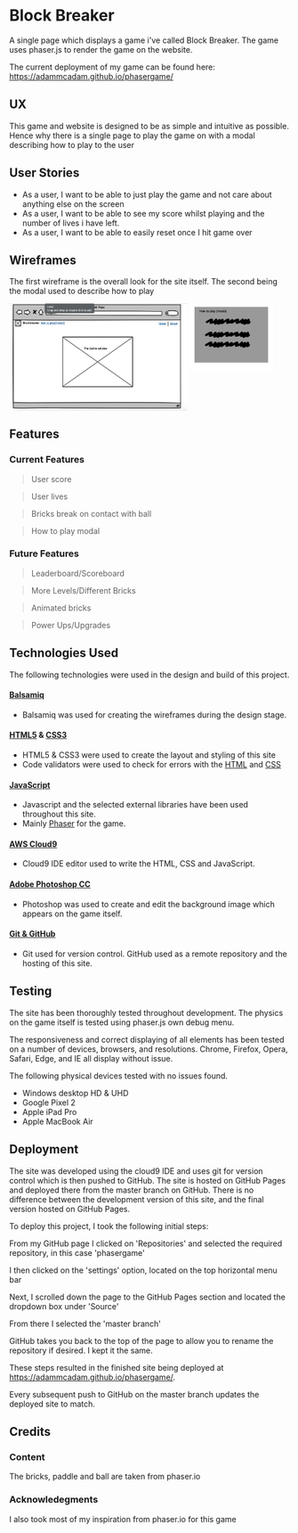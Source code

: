 # Block Breaker 

A single page which displays a game i've called Block Breaker. The game uses phaser.js to render the game on the website.

The current deployment of my game can be found here: https://adammcadam.github.io/phasergame/

## UX

This game and website is designed to be as simple and intuitive as possible. Hence why there is a single page to play the game on with a modal describing how to play to the user

## User Stories 

* As a user, I want to be able to just play the game and not care about anything else on the screen
* As a user, I want to be able to see my score whilst playing and the number of lives i have left.
* As a user, I want to be able to easily reset once I hit game over

## Wireframes

The first wireframe is the overall look for the site itself. The second being the modal used to describe how to play 

<img src="/assets/wireframes/website-wireframe.png" align=top width=320>&nbsp;<img src="/assets/wireframes/modal-wireframe.png" align=top width=150>

## Features

### Current Features

> User score

> User lives

> Bricks break on contact with ball

> How to play modal

### Future Features

> Leaderboard/Scoreboard

> More Levels/Different Bricks

> Animated bricks

> Power Ups/Upgrades

## Technologies Used

The following technologies were used in the design and build of this project.

#### [Balsamiq](https://balsamiq.com/) 
- Balsamiq was used for creating the wireframes during the design stage.

#### [HTML5](https://www.w3.org/TR/html/) & [CSS3](https://www.w3.org/Style/CSS/)
- HTML5 & CSS3 were used to create the layout and styling of this site
- Code validators were used to check for errors with the [HTML](https://validator.w3.org/) and [CSS](https://jigsaw.w3.org/css-validator/)

#### [JavaScript](https://developer.mozilla.org/en-US/docs/Web/JavaScript)
- Javascript and the selected external libraries have been used throughout this site.
- Mainly [Phaser](https://phaser.io/) for the game.

#### [AWS Cloud9](https://aws.amazon.com/cloud9/)
- Cloud9 IDE editor used to write the HTML, CSS and JavaScript.

#### [Adobe Photoshop CC](https://www.photoshop.com/)
- Photoshop was used to create and edit the background image which appears on the game itself.

#### [Git & GitHub](https://github.com/)
- Git used for version control. GitHub used as a remote repository and the hosting of this site.

## Testing

The site has been thoroughly tested throughout development. The physics on the game itself is tested using phaser.js own debug menu.

The responsiveness and correct displaying of all elements has been tested on a number of devices, browsers, and resolutions. Chrome, Firefox, Opera, Safari, Edge, and IE all display without issue.

The following physical devices tested with no issues found.
- Windows desktop HD & UHD
- Google Pixel 2
- Apple iPad Pro
- Apple MacBook Air


## Deployment

The site was developed using the cloud9 IDE and uses git for version control which is then pushed to GitHub. The site is hosted on GitHub Pages and deployed there from the master branch on GitHub. There is no difference between the development version of this site, and the final version hosted on GitHub Pages.

To deploy this project, I took the following initial steps:

From my GitHub page I clicked on 'Repositories' and selected the required repository, in this case 'phasergame'

I then clicked on the 'settings' option, located on the top horizontal menu bar

Next, I scrolled down the page to the GitHub Pages section and located the dropdown box under 'Source'

From there I selected the 'master branch'

GitHub takes you back to the top of the page to allow you to rename the repository if desired. I kept it the same.

These steps resulted in the finished site being deployed at https://adammcadam.github.io/phasergame/.

Every subsequent push to GitHub on the master branch updates the deployed site to match.

## Credits

### Content

The bricks, paddle and ball are taken from phaser.io 

### Acknowledegments 

I also took most of my inspiration from phaser.io for this game

